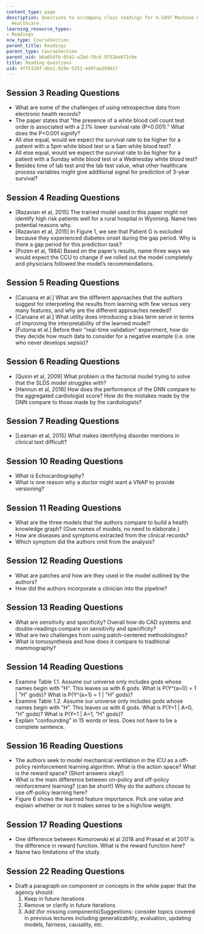 ```yaml
---
content_type: page
description: Questions to accompany class readings for 6.S897 Machine Learning for
  Healthcare.
learning_resource_types:
- Readings
ocw_type: CourseSection
parent_title: Readings
parent_type: CourseSection
parent_uid: b6a65dfb-0542-a2bd-f8cb-9752be672c9e
title: Reading Questions
uid: 4ff5320f-dbe1-919e-5251-edd7ae294617
---
```


Session 3 Reading Questions
---------------------------

*   What are some of the challenges of using retrospective data from electronic health records?
*   The paper states that "the presence of a white blood cell count test order is associated with a 2.1% lower survival rate (P\<0.001)." What does the P\<0.001 signify?
*   All else equal, would we expect the survival rate to be higher for a patient with a 5pm white blood test or a 5am white blood test?
*   All else equal, would we expect the survival rate to be higher for a patient with a Sunday white blood test or a Wednesday white blood test?
*   Besides time of lab test and the lab test value, what other healthcare process variables might give additional signal for prediction of 3-year survival?

Session 4 Reading Questions
---------------------------

*   \[Razavian et al, 2015\] The trained model used in this paper might not identify high risk patients well for a rural hospital in Wyoming. Name two potential reasons why.
*   \[Razavian et al, 2015\] In Figure 1, we see that Patient G is excluded because they experienced diabetes onset during the gap period. Why is there a gap period for this prediction task?
*   \[Pozen et al, 1984\] Based on the paper’s results, name three ways we would expect the CCU to change if we rolled out the model completely and physicians followed the model’s recommendations.

Session 5 Reading Questions
---------------------------

*   \[Caruana et al.\] What are the different approaches that the authors suggest for interpreting the results from learning with few versus very many features, and why are the different approaches needed?
*   \[Caruana et al.\] What utility does introducing a bias term serve in terms of improving the interpretability of the learned model?
*   \[Futoma et al.\] Before their "real-time validation" experiment, how do they decide how much data to consider for a negative example (i.e. one who never develops sepsis)?

Session 6 Reading Questions
---------------------------

*   \[Quinn et al, 2009\] What problem is the factorial model trying to solve that the SLDS model struggles with?
*   \[Hannun et al, 2016\] How does the performance of the DNN compare to the aggregated cardiologist score? How do the mistakes made by the DNN compare to those made by the cardiologists?

Session 7 Reading Questions
---------------------------

*   \[Leaman et al, 2015\] What makes identifying disorder mentions in clinical text difficult?

Session 10 Reading Questions
----------------------------

*   What is Echocardiography?
*   What is one reason why a doctor might want a VNAP to provide versioning?

Session 11 Reading Questions
----------------------------

*   What are the three models that the authors compare to build a health knowledge graph? (Give names of models, no need to elaborate.)
*   How are diseases and symptoms extracted from the clinical records?
*   Which symptom did the authors omit from the analysis?

Session 12 Reading Questions
----------------------------

*   What are patches and how are they used in the model outlined by the authors?
*   How did the authors incorporate a clinician into the pipeline?

Session 13 Reading Questions
----------------------------

*   What are sensitivity and specificity? Overall how do CAD systems and double-readings compare on sensitivity and specificity?
*   What are two challenges from using patch-centered methodologies?
*   What is tomosynthesis and how does it compare to traditional mammography?

Session 14 Reading Questions
----------------------------

*   Examine Table 1.1. Assume our universe only includes gods whose names begin with "H". This leaves us with 6 gods. What is P(Y^(a=0) = 1 | "H" gods)? What is P(Y^(a=1) = 1 | "H" gods)?
*   Examine Table 1.2. Assume our universe only includes gods whose names begin with "H". This leaves us with 6 gods. What is P(Y=1 | A=0, "H" gods)? What is P(Y=1 | A=1, "H" gods)?
*   Explain "confounding" in 15 words or less. Does not have to be a complete sentence.

Session 16 Reading Questions
----------------------------

*   The authors seek to model mechanical ventilation in the ICU as a off-policy reinforcement learning algorithm. What is the action space? What is the reward space? (Short answers okay!)
*   What is the main difference between on-policy and off-policy reinforcement learning? (can be short!) Why do the authors choose to use off-policy learning here?
*   Figure 6 shows the learned feature importance. Pick one value and explain whether or not it makes sense to be a high/low weight.

Session 17 Reading Questions
----------------------------

*   One difference between Komorowski et al 2018 and Prasad et al 2017 is the difference in reward function. What is the reward function here?
*   Name two limitations of the study.

Session 22 Reading Questions
----------------------------

*   Draft a paragraph on component or concepts in the white paper that the agency should:
    1.  Keep in future iterations
    2.  Remove or clarify in future iterations
    3.  Add (for missing components)Suggestions: consider topics covered in previous lectures including generalizability, evaluation, updating models, fairness, causality, etc.